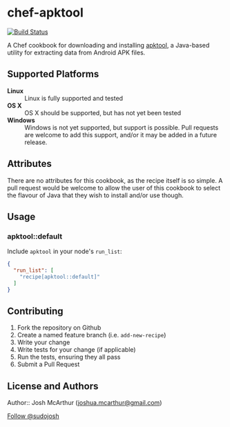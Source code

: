 # chef-apktool

[![Build Status](https://travis-ci.org/joshmcarthur/chef-apktool.svg?branch=master)](https://travis-ci.org/joshmcarthur/chef-apktool)

A Chef cookbook for downloading and installing [apktool](https://code.google.com/p/android-apktool/), a Java-based utility for extracting data from Android APK files.


## Supported Platforms

<dl>
  <dt><strong>Linux</strong>
  <dd>Linux is fully supported and tested</dd>
  
  <dt><strong>OS X</strong></dt>
  <dd>OS X should be supported, but has not yet been tested</dd>
  
  <dt><strong>Windows</strong></dt>
  <dd>Windows is not yet supported, but support is possible. Pull requests are welcome to add this support, and/or it may be added in a future release.</dd>
</dl>


## Attributes

There are no attributes for this cookbook, as the recipe itself is so simple.
A pull request would be welcome to allow the user of this cookbook to select
the flavour of Java that they wish to install and/or use though.


## Usage

### apktool::default

Include `apktool` in your node's `run_list`:

```json
{
  "run_list": [
    "recipe[apktool::default]"
  ]
}
```

## Contributing

1. Fork the repository on Github
2. Create a named feature branch (i.e. `add-new-recipe`)
3. Write your change
4. Write tests for your change (if applicable)
5. Run the tests, ensuring they all pass
6. Submit a Pull Request

## License and Authors

Author:: Josh McArthur (joshua.mcarthur@gmail.com)

<a href="https://twitter.com/sudojosh" class="twitter-follow-button" data-show-count="false" data-dnt="true">Follow @sudojosh</a>
<script>!function(d,s,id){var js,fjs=d.getElementsByTagName(s)[0],p=/^http:/.test(d.location)?'http':'https';if(!d.getElementById(id)){js=d.createElement(s);js.id=id;js.src=p+'://platform.twitter.com/widgets.js';fjs.parentNode.insertBefore(js,fjs);}}(document, 'script', 'twitter-wjs');</script>
